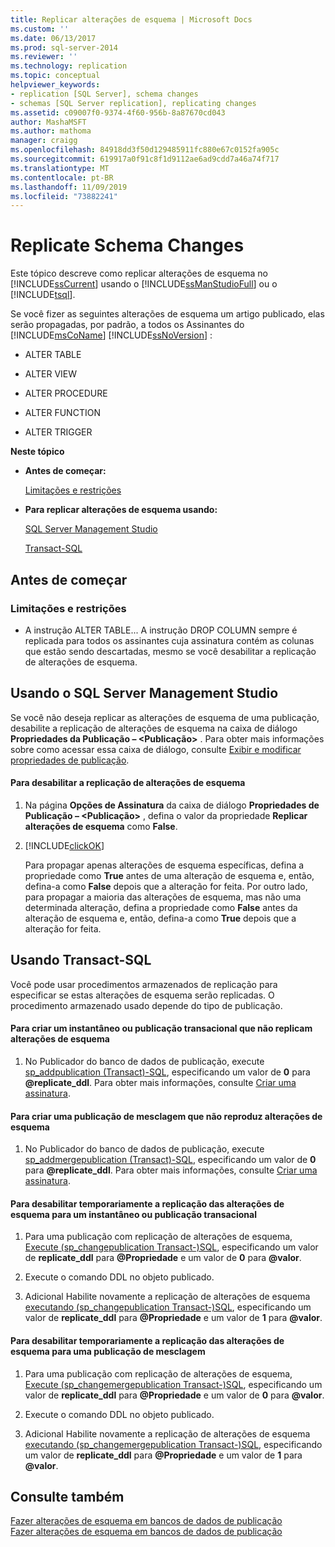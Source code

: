 ```yaml
---
title: Replicar alterações de esquema | Microsoft Docs
ms.custom: ''
ms.date: 06/13/2017
ms.prod: sql-server-2014
ms.reviewer: ''
ms.technology: replication
ms.topic: conceptual
helpviewer_keywords:
- replication [SQL Server], schema changes
- schemas [SQL Server replication], replicating changes
ms.assetid: c09007f0-9374-4f60-956b-8a87670cd043
author: MashaMSFT
ms.author: mathoma
manager: craigg
ms.openlocfilehash: 84918dd3f50d129485911fc880e67c0152fa905c
ms.sourcegitcommit: 619917a0f91c8f1d9112ae6ad9cdd7a46a74f717
ms.translationtype: MT
ms.contentlocale: pt-BR
ms.lasthandoff: 11/09/2019
ms.locfileid: "73882241"
---
```

# <a name="replicate-schema-changes"></a>Replicate Schema Changes
  Este tópico descreve como replicar alterações de esquema no [!INCLUDE[ssCurrent](../../../includes/sscurrent-md.md)] usando o [!INCLUDE[ssManStudioFull](../../../includes/ssmanstudiofull-md.md)] ou o [!INCLUDE[tsql](../../../includes/tsql-md.md)].  
  
 Se você fizer as seguintes alterações de esquema um artigo publicado, elas serão propagadas, por padrão, a todos os Assinantes do [!INCLUDE[msCoName](../../../includes/msconame-md.md)] [!INCLUDE[ssNoVersion](../../../includes/ssnoversion-md.md)] :  
  
-   ALTER TABLE  
  
-   ALTER VIEW  
  
-   ALTER PROCEDURE  
  
-   ALTER FUNCTION  
  
-   ALTER TRIGGER  
  
 **Neste tópico**  
  
-   **Antes de começar:**  
  
     [Limitações e restrições](#Restrictions)  
  
-   **Para replicar alterações de esquema usando:**  
  
     [SQL Server Management Studio](#SSMSProcedure)  
  
     [Transact-SQL](#TsqlProcedure)  
  
##  <a name="BeforeYouBegin"></a> Antes de começar  
  
###  <a name="Restrictions"></a> Limitações e restrições  
  
-   A instrução ALTER TABLE... A instrução DROP COLUMN sempre é replicada para todos os assinantes cuja assinatura contém as colunas que estão sendo descartadas, mesmo se você desabilitar a replicação de alterações de esquema.  
  
##  <a name="SSMSProcedure"></a> Usando o SQL Server Management Studio  
 Se você não deseja replicar as alterações de esquema de uma publicação, desabilite a replicação de alterações de esquema na caixa de diálogo **Propriedades da Publicação – \<Publicação>** . Para obter mais informações sobre como acessar essa caixa de diálogo, consulte [Exibir e modificar propriedades de publicação](view-and-modify-publication-properties.md).  
  
#### <a name="to-disable-replication-of-schema-changes"></a>Para desabilitar a replicação de alterações de esquema  
  
1.  Na página **Opções de Assinatura** da caixa de diálogo **Propriedades de Publicação – \<Publicação>** , defina o valor da propriedade **Replicar alterações de esquema** como **False**.  
  
2.  [!INCLUDE[clickOK](../../../includes/clickok-md.md)]  
  
     Para propagar apenas alterações de esquema específicas, defina a propriedade como **True** antes de uma alteração de esquema e, então, defina-a como **False** depois que a alteração for feita. Por outro lado, para propagar a maioria das alterações de esquema, mas não uma determinada alteração, defina a propriedade como **False** antes da alteração de esquema e, então, defina-a como **True** depois que a alteração for feita.  
  
##  <a name="TsqlProcedure"></a> Usando Transact-SQL  
 Você pode usar procedimentos armazenados de replicação para especificar se estas alterações de esquema serão replicadas. O procedimento armazenado usado depende do tipo de publicação.  
  
#### <a name="to-create-a-snapshot-or-transactional-publication-that-does-not-replicate-schema-changes"></a>Para criar um instantâneo ou publicação transacional que não replicam alterações de esquema  
  
1.  No Publicador do banco de dados de publicação, execute [sp_addpublication &#40;Transact&#41;-SQL](/sql/relational-databases/system-stored-procedures/sp-addpublication-transact-sql), especificando um valor de **0** para **\@replicate_ddl**. Para obter mais informações, consulte [Criar uma assinatura](create-a-publication.md).  
  
#### <a name="to-create-a-merge-publication-that-does-not-replicate-schema-changes"></a>Para criar uma publicação de mesclagem que não reproduz alterações de esquema  
  
1.  No Publicador do banco de dados de publicação, execute [sp_addmergepublication &#40;Transact&#41;-SQL](/sql/relational-databases/system-stored-procedures/sp-addmergepublication-transact-sql), especificando um valor de **0** para **\@replicate_ddl**. Para obter mais informações, consulte [Criar uma assinatura](create-a-publication.md).  
  
#### <a name="to-temporarily-disable-replicating-schema-changes-for-a-snapshot-or-transactional-publication"></a>Para desabilitar temporariamente a replicação das alterações de esquema para um instantâneo ou publicação transacional  
  
1.  Para uma publicação com replicação de alterações de esquema, [Execute &#40;sp_changepublication Transact-&#41;SQL](/sql/relational-databases/system-stored-procedures/sp-changepublication-transact-sql), especificando um valor de **replicate_ddl** para **\@Propriedade** e um valor de **0** para **\@valor**.  
  
2.  Execute o comando DDL no objeto publicado.  
  
3.  Adicional Habilite novamente a replicação de alterações de esquema [executando &#40;sp_changepublication Transact-&#41;SQL](/sql/relational-databases/system-stored-procedures/sp-changepublication-transact-sql), especificando um valor de **replicate_ddl** para **\@Propriedade** e um valor de **1** para **\@valor**.  
  
#### <a name="to-temporarily-disable-replicating-schema-changes-for-a-merge-publication"></a>Para desabilitar temporariamente a replicação das alterações de esquema para uma publicação de mesclagem  
  
1.  Para uma publicação com replicação de alterações de esquema, [Execute &#40;sp_changemergepublication Transact-&#41;SQL](/sql/relational-databases/system-stored-procedures/sp-changemergepublication-transact-sql), especificando um valor de **replicate_ddl** para **\@Propriedade** e um valor de **0** para **\@valor**.  
  
2.  Execute o comando DDL no objeto publicado.  
  
3.  Adicional Habilite novamente a replicação de alterações de esquema [executando &#40;sp_changemergepublication Transact-&#41;SQL](/sql/relational-databases/system-stored-procedures/sp-changemergepublication-transact-sql), especificando um valor de **replicate_ddl** para **\@Propriedade** e um valor de **1** para **\@valor**.  
  
## <a name="see-also"></a>Consulte também  
 [Fazer alterações de esquema em bancos de dados de publicação](make-schema-changes-on-publication-databases.md)   
 [Fazer alterações de esquema em bancos de dados de publicação](make-schema-changes-on-publication-databases.md)  
  
  
